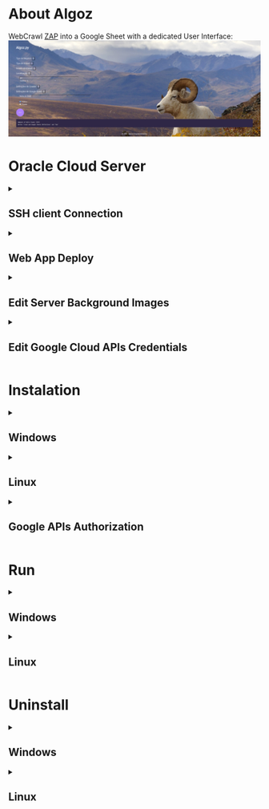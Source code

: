 # About Algoz

WebCrawl [ZAP](https://zapimoveis.com.br/) into a Google Sheet with a dedicated User Interface:
![Teaser](readme-imgs/Teaser.PNG)

# Oracle Cloud Server
<details>
    <summary><h2>SSH client Connection</h2></summary>

Install a SSH Client Software, for example [PortX](https://portx.online/en/) (cross platform):

[![PortX_Download](readme-imgs/PortX-Walkthrough/PortX_Download.png)](https://portx.online/en/download/)

<details>
    <summary><h3>Connect to File Session</h3></summary>

![PortX_FileSession-1](readme-imgs/PortX-Walkthrough/PortX_FileSession-1.png)

![PortX_FileSession-2](readme-imgs/PortX-Walkthrough/PortX_FileSession-2.png)

![PortX_FileSession-3](readme-imgs/PortX-Walkthrough/PortX_FileSession-3.png)

![PortX_FileSession-4](readme-imgs/PortX-Walkthrough/PortX_FileSession-4.png)

![PortX_FileSession-5](readme-imgs/PortX-Walkthrough/PortX_FileSession-5.png)

![PortX_FileSession-6](readme-imgs/PortX-Walkthrough/PortX_FileSession-6.png)

![PortX_FileSession-8](readme-imgs/PortX-Walkthrough/PortX_FileSession-8.png)

![PortX_FileSession-9](readme-imgs/PortX-Walkthrough/PortX_FileSession-9.png)

![PortX_FileSession-10](readme-imgs/PortX-Walkthrough/PortX_FileSession-10.png)

![PortX_FileSession-11](readme-imgs/PortX-Walkthrough/PortX_FileSession-11.png)

![PortX_FileSession-12](readme-imgs/PortX-Walkthrough/PortX_FileSession-12.png)

![PortX_FileSession-13](readme-imgs/PortX-Walkthrough/PortX_FileSession-13.png)

![PortX_FileSession-14](readme-imgs/PortX-Walkthrough/PortX_FileSession-14.png)

![PortX_FileSession-15](readme-imgs/PortX-Walkthrough/PortX_FileSession-15.png)
</details>

<details>
    <summary><h3>Connect to Terminal Session</h3></summary>

![PortX_FileSession-1](readme-imgs/PortX-Walkthrough/PortX_FileSession-1.png)

![PortX_FileSession-2](readme-imgs/PortX-Walkthrough/PortX_FileSession-2.png)

![PortX_FileSession-3](readme-imgs/PortX-Walkthrough/PortX_FileSession-3.png)

![PortX_TerminalSession-4](readme-imgs/PortX-Walkthrough/PortX_TerminalSession-4.png)

![PortX_TerminalSession-5](readme-imgs/PortX-Walkthrough/PortX_TerminalSession-5.png)

![PortX_TerminalSession-6](readme-imgs/PortX-Walkthrough/PortX_TerminalSession-6.png)

![PortX_TerminalSession-8](readme-imgs/PortX-Walkthrough/PortX_TerminalSession-8.png)

![PortX_TerminalSession-9](readme-imgs/PortX-Walkthrough/PortX_TerminalSession-9.png)

![PortX_TerminalSession-10](readme-imgs/PortX-Walkthrough/PortX_TerminalSession-10.png)
</details>
</details>

<details>
    <summary><h2>Web App Deploy</h2></summary>

1. Connect to Terminal Session

    * Shell Scripts for Web App Deploy:

        * Paste in Terminal Session the following command
            ```cmd
            sudo vi /home/ubuntu/Algoz/Executables/Linux/algoz.run.service.sh

            ```
        * Exit VIM:
        
            <kbd>Esc</kbd> + <kbd>:</kbd> + <kbd>w</kbd> + <kbd>q</kbd> + <kbd>↵ Enter</kbd>


    * Systemctl Service of Web App:

        * Edit Service:

            Paste in Terminal Session the following command
            ```cmd
            sudo vi /lib/systemd/system/algoz.service

            ```
        * Exit VIM:

            <kbd>Esc</kbd> + <kbd>:</kbd> + <kbd>w</kbd> + <kbd>q</kbd> + <kbd>↵ Enter</kbd>

        * Save Service Edition:

            Paste in Terminal Session the following command
            ```cmd
            sudo systemctl daemon-reload
            sudo systemctl restart algoz.service

            ```

        * Service Status:

            Paste in Terminal Session the following command
            ```cmd
            systemctl status algoz.service

            ```



</details>

<details>
    <summary><h2>Edit Server Background Images</h2></summary>

1. Connect to File Session

2. Go to this path:
    ```path
    /home/ubuntu/Algoz/server/ui/build/static/bck-ground-imgs
    ```

    ![Change-BckImgs](readme-imgs/PortX-Walkthrough/Change-BckImgs.PNG)

</details>

<details>
    <summary><h2>Edit Google Cloud APIs Credentials</h2></summary>

1. Connect to Terminal Session

2. Paste in Terminal Session the following command
    ```cmd
    bash ~/Algoz/Executables/Linux/algoz.gapi.install.sh

    ```

3. Follow the steps in [Google APIs Authorization](#instalation)

</details>

# Instalation
<details>
    <summary><h2>Windows</h2></summary>

* Go to CMD (command prompt):
  * <kbd>⊞ Win</kbd> + <kbd>R</kbd>
  * Search: `cmd` 
  * <kbd>Ctrl</kbd> + <kbd>⇧ Shift</kbd> + <kbd>↵ Enter</kbd>

* Copy-Paste the following comands: 
    ```cmd
    powershell -command "Invoke-WebRequest -Uri https://raw.githubusercontent.com/pauloavila88/algoz/main/Executables/Windows/algoz.install.bat -OutFile ~\algoz_installer.bat"
    %UserProfile%\algoz_installer.bat && del %UserProfile%\algoz_installer.bat

    ```

* Take a loot at `Google APIs Authorization`
</details>

<details>
    <summary><h2>Linux</h2></summary>

* Go to CMD (command prompt):
  * <kbd>Ctrl</kbd> + <kbd>Alt</kbd> + <kbd>T</kbd>

* Copy-Paste the following comands: 
    ```sh
    wget https://raw.githubusercontent.com/pauloavila88/algoz/main/Executables/Linux/algoz.install.sh -O ~/algoz_installer.sh
    bash ~/algoz_installer.sh && rm -r ~/algoz_installer.sh

    ```

* Take a loot at `Google APIs Authorization`
</details>

<details>
    <summary><h2>Google APIs Authorization</h2></summary>

* While instalation will be requested to insert Google Cloud APIs Credentials JSON file in a specific folder:

    ![Credentials Request](readme-imgs/G-APIS_client_secret.PNG)

* Authenticate the Google Sheets/Drive that will be associated with App:
    * Get Google APIs Authorization Code:

        ![Get Authorization Code](readme-imgs/G-APIS_Get-AuthorizationCode.PNG)

    * Set Google APIs Authorization Code:

        ![Set Authorization Code](readme-imgs/G-APIS_Set-AuthorizationCode.PNG)


* ***Instalation Completed:***
    ![Instalation Completed](readme-imgs/G-APIS_InstalationComplete.PNG)
</details>

# Run
<details>
    <summary><h2>Windows</h2></summary>

* Go to CMD (command prompt):
  * <kbd>⊞ Win</kbd> + <kbd>R</kbd>
  * Search: `cmd` 
  * <kbd>Ctrl</kbd> + <kbd>⇧ Shift</kbd> + <kbd>↵ Enter</kbd>

* Copy-Paste the following comands: 
    ```cmd
    %UserProfile%\Algoz\Executables\Windows\algoz.run.bat

    ```
</details>
<details>
    <summary><h2>Linux</h2></summary>

* Go to CMD (command prompt):
  * <kbd>Ctrl</kbd> + <kbd>Alt</kbd> + <kbd>T</kbd>

* Copy-Paste the following comands: 
    ```sh
    bash ~/Algoz/Executables/Linux/algoz.run.sh

    ```
</details>

# Uninstall
<details>
    <summary><h2>Windows</h2></summary>

* Go to CMD (command prompt):
  * <kbd>⊞ Win</kbd> + <kbd>R</kbd>
  * Search: `cmd` 
  * <kbd>Ctrl</kbd> + <kbd>⇧ Shift</kbd> + <kbd>↵ Enter</kbd>

* Copy-Paste the following comands: 
    ```cmd
    %UserProfile%\Algoz\Executables\Windows\algoz.uninstall.bat

    ```
</details>
<details>
    <summary><h2>Linux</h2></summary>

* Go to CMD (command prompt):
  * <kbd>Ctrl</kbd> + <kbd>Alt</kbd> + <kbd>T</kbd>

* Copy-Paste the following comands: 
    ```sh
    bash ~/Algoz/Executables/Linux/algoz.uninstall.sh

    ```
</details>
